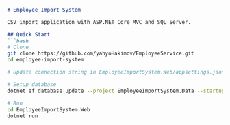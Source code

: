 ```markdown
# Employee Import System

CSV import application with ASP.NET Core MVC and SQL Server.

## Quick Start
```bash
# Clone
git clone https://github.com/yahyoHakimov/EmployeeService.git
cd employee-import-system

# Update connection string in EmployeeImportSystem.Web/appsettings.json

# Setup database
dotnet ef database update --project EmployeeImportSystem.Data --startup-project EmployeeImportSystem.Web

# Run
cd EmployeeImportSystem.Web
dotnet run
